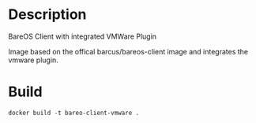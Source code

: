 # Description

BareOS Client with integrated VMWare Plugin

Image based on the offical barcus/bareos-client image and integrates the vmware plugin.

# Build

```
docker build -t bareo-client-vmware .
```
